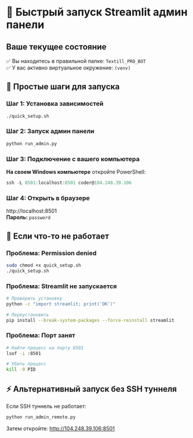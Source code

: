 # 🚀 Быстрый запуск Streamlit админ панели

## Ваше текущее состояние
✅ Вы находитесь в правильной папке: `Textill_PRO_BOT`  
✅ У вас активно виртуальное окружение: `(venv)`

## 🎯 Простые шаги для запуска

### Шаг 1: Установка зависимостей
```bash
./quick_setup.sh
```

### Шаг 2: Запуск админ панели
```bash
python run_admin.py
```

### Шаг 3: Подключение с вашего компьютера
**На своем Windows компьютере** откройте PowerShell:
```powershell
ssh -L 8501:localhost:8501 coder@104.248.39.106
```

### Шаг 4: Открыть в браузере
http://localhost:8501  
**Пароль:** `password`

## 🔧 Если что-то не работает

### Проблема: Permission denied
```bash
sudo chmod +x quick_setup.sh
./quick_setup.sh
```

### Проблема: Streamlit не запускается
```bash
# Проверить установку
python -c "import streamlit; print('OK')"

# Переустановить
pip install --break-system-packages --force-reinstall streamlit
```

### Проблема: Порт занят
```bash
# Найти процесс на порту 8501
lsof -i :8501

# Убить процесс
kill -9 PID
```

## ⚡ Альтернативный запуск без SSH туннеля

Если SSH туннель не работает:
```bash
python run_admin_remote.py
```
Затем откройте: http://104.248.39.106:8501